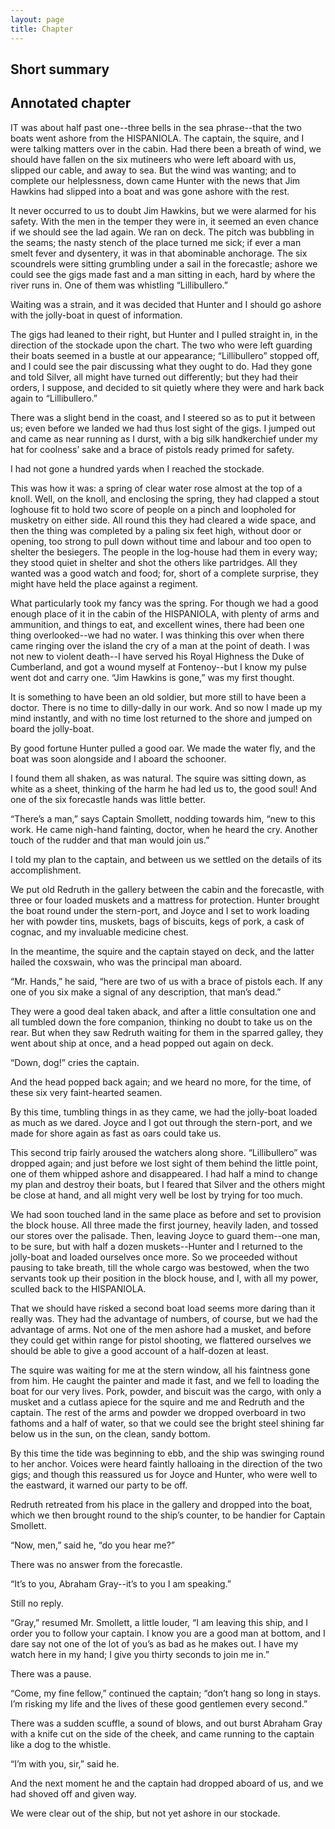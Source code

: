 ```yaml
---
layout: page
title: Chapter
---
```

## Short summary  

## Annotated chapter  
IT was about half past one--three bells in the sea phrase--that the two
boats went ashore from the HISPANIOLA. The captain, the squire, and I
were talking matters over in the cabin. Had there been a breath of wind,
we should have fallen on the six mutineers who were left aboard with
us, slipped our cable, and away to sea. But the wind was wanting; and
to complete our helplessness, down came Hunter with the news that Jim
Hawkins had slipped into a boat and was gone ashore with the rest.

It never occurred to us to doubt Jim Hawkins, but we were alarmed for
his safety. With the men in the temper they were in, it seemed an even
chance if we should see the lad again. We ran on deck. The pitch was
bubbling in the seams; the nasty stench of the place turned me sick;
if ever a man smelt fever and dysentery, it was in that abominable
anchorage. The six scoundrels were sitting grumbling under a sail in the
forecastle; ashore we could see the gigs made fast and a man sitting
in each, hard by where the river runs in. One of them was whistling
“Lillibullero.”

Waiting was a strain, and it was decided that Hunter and I should go
ashore with the jolly-boat in quest of information.

The gigs had leaned to their right, but Hunter and I pulled straight in,
in the direction of the stockade upon the chart. The two who were
left guarding their boats seemed in a bustle at our appearance;
“Lillibullero” stopped off, and I could see the pair discussing what
they ought to do. Had they gone and told Silver, all might have turned
out differently; but they had their orders, I suppose, and decided to
sit quietly where they were and hark back again to “Lillibullero.”

There was a slight bend in the coast, and I steered so as to put it
between us; even before we landed we had thus lost sight of the gigs.
I jumped out and came as near running as I durst, with a big silk
handkerchief under my hat for coolness’ sake and a brace of pistols
ready primed for safety.

I had not gone a hundred yards when I reached the stockade.

This was how it was: a spring of clear water rose almost at the top of a
knoll. Well, on the knoll, and enclosing the spring, they had clapped a
stout loghouse fit to hold two score of people on a pinch and loopholed
for musketry on either side. All round this they had cleared a wide
space, and then the thing was completed by a paling six feet high,
without door or opening, too strong to pull down without time and labour
and too open to shelter the besiegers. The people in the log-house had
them in every way; they stood quiet in shelter and shot the others like
partridges. All they wanted was a good watch and food; for, short of a
complete surprise, they might have held the place against a regiment.

What particularly took my fancy was the spring. For though we had a good
enough place of it in the cabin of the HISPANIOLA, with plenty of arms
and ammunition, and things to eat, and excellent wines, there had been
one thing overlooked--we had no water. I was thinking this over when
there came ringing over the island the cry of a man at the point of
death. I was not new to violent death--I have served his Royal Highness
the Duke of Cumberland, and got a wound myself at Fontenoy--but I know
my pulse went dot and carry one. “Jim Hawkins is gone,” was my first
thought.

It is something to have been an old soldier, but more still to have been
a doctor. There is no time to dilly-dally in our work. And so now I made
up my mind instantly, and with no time lost returned to the shore and
jumped on board the jolly-boat.

By good fortune Hunter pulled a good oar. We made the water fly, and the
boat was soon alongside and I aboard the schooner.

I found them all shaken, as was natural. The squire was sitting down, as
white as a sheet, thinking of the harm he had led us to, the good soul!
And one of the six forecastle hands was little better.

“There’s a man,” says Captain Smollett, nodding towards him, “new to
this work. He came nigh-hand fainting, doctor, when he heard the cry.
Another touch of the rudder and that man would join us.”

I told my plan to the captain, and between us we settled on the details
of its accomplishment.

We put old Redruth in the gallery between the cabin and the forecastle,
with three or four loaded muskets and a mattress for protection. Hunter
brought the boat round under the stern-port, and Joyce and I set to work
loading her with powder tins, muskets, bags of biscuits, kegs of pork, a
cask of cognac, and my invaluable medicine chest.

In the meantime, the squire and the captain stayed on deck, and the
latter hailed the coxswain, who was the principal man aboard.

“Mr. Hands,” he said, “here are two of us with a brace of pistols each.
If any one of you six make a signal of any description, that man’s
dead.”

They were a good deal taken aback, and after a little consultation one
and all tumbled down the fore companion, thinking no doubt to take us
on the rear. But when they saw Redruth waiting for them in the sparred
galley, they went about ship at once, and a head popped out again on
deck.

“Down, dog!” cries the captain.

And the head popped back again; and we heard no more, for the time, of
these six very faint-hearted seamen.

By this time, tumbling things in as they came, we had the jolly-boat
loaded as much as we dared. Joyce and I got out through the stern-port,
and we made for shore again as fast as oars could take us.

This second trip fairly aroused the watchers along shore. “Lillibullero”
 was dropped again; and just before we lost sight of them behind the
little point, one of them whipped ashore and disappeared. I had half a
mind to change my plan and destroy their boats, but I feared that Silver
and the others might be close at hand, and all might very well be lost
by trying for too much.

We had soon touched land in the same place as before and set to
provision the block house. All three made the first journey, heavily
laden, and tossed our stores over the palisade. Then, leaving Joyce to
guard them--one man, to be sure, but with half a dozen muskets--Hunter
and I returned to the jolly-boat and loaded ourselves once more. So
we proceeded without pausing to take breath, till the whole cargo was
bestowed, when the two servants took up their position in the block
house, and I, with all my power, sculled back to the HISPANIOLA.

That we should have risked a second boat load seems more daring than it
really was. They had the advantage of numbers, of course, but we had the
advantage of arms. Not one of the men ashore had a musket, and before
they could get within range for pistol shooting, we flattered ourselves
we should be able to give a good account of a half-dozen at least.

The squire was waiting for me at the stern window, all his faintness
gone from him. He caught the painter and made it fast, and we fell to
loading the boat for our very lives. Pork, powder, and biscuit was the
cargo, with only a musket and a cutlass apiece for the squire and me
and Redruth and the captain. The rest of the arms and powder we dropped
overboard in two fathoms and a half of water, so that we could see
the bright steel shining far below us in the sun, on the clean, sandy
bottom.

By this time the tide was beginning to ebb, and the ship was swinging
round to her anchor. Voices were heard faintly halloaing in the
direction of the two gigs; and though this reassured us for Joyce and
Hunter, who were well to the eastward, it warned our party to be off.

Redruth retreated from his place in the gallery and dropped into the
boat, which we then brought round to the ship’s counter, to be handier
for Captain Smollett.

“Now, men,” said he, “do you hear me?”

There was no answer from the forecastle.

“It’s to you, Abraham Gray--it’s to you I am speaking.”

Still no reply.

“Gray,” resumed Mr. Smollett, a little louder, “I am leaving this ship,
and I order you to follow your captain. I know you are a good man at
bottom, and I dare say not one of the lot of you’s as bad as he makes
out. I have my watch here in my hand; I give you thirty seconds to join
me in.”

There was a pause.

“Come, my fine fellow,” continued the captain; “don’t hang so long in
stays. I’m risking my life and the lives of these good gentlemen every
second.”

There was a sudden scuffle, a sound of blows, and out burst Abraham
Gray with a knife cut on the side of the cheek, and came running to the
captain like a dog to the whistle.

“I’m with you, sir,” said he.

And the next moment he and the captain had dropped aboard of us, and we
had shoved off and given way.

We were clear out of the ship, but not yet ashore in our stockade.
